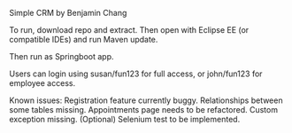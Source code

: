 Simple CRM by Benjamin Chang

To run, download repo and extract. Then open with Eclipse EE (or compatible IDEs) and run Maven update.

Then run as Springboot app. 

Users can login using susan/fun123 for full access, or john/fun123 for employee access.

Known issues:
Registration feature currently buggy.
Relationships between some tables missing.
Appointments page needs to be refactored.
Custom exception missing.
(Optional) Selenium test to be implemented.